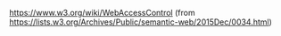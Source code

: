 https://www.w3.org/wiki/WebAccessControl
(from https://lists.w3.org/Archives/Public/semantic-web/2015Dec/0034.html)